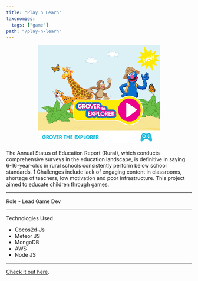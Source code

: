 ```yaml
---
title: "Play n Learn"
taxonomies:
  tags: ["game"]
path: "/play-n-learn"
---
```


<center><img src="/images/grover.jpg"/></center>

The Annual Status of Education Report (Rural), which conducts comprehensive surveys in the education landscape, is definitive in saying 6-16-year-olds in rural schools consistently perform below school standards. 1 Challenges include lack of engaging content in classrooms, shortage of teachers, low motivation and poor infrastructure. This project aimed to educate children through games.

---
Role - Lead Game Dev

---

Technologies Used

- Cocos2d-Js
- Meteor JS
- MongoDB
- AWS
- Node JS

---

[Check it out here](https://www.sesameworkshopindia.org/what-we-do/play-n-learn).

